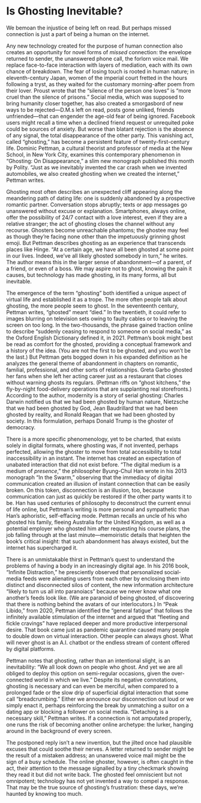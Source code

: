# Is Ghosting Inevitable?

We bemoan the injustice of being left on read. But perhaps missed connection is just a part of being a human on the internet.

Any new technology created for the purpose of human connection also creates an opportunity for novel forms of *missed* connection: the envelope returned to sender, the unanswered phone call, the forlorn voice mail. We replace face-to-face interaction with layers of mediation, each with its own chance of breakdown. The fear of losing touch is rooted in human nature; in eleventh-century Japan, women of the imperial court fretted in the hours following a tryst, as they waited for the customary morning-after poem from their lover. Proust wrote that the “silence of the person one loves” is “more cruel than the silence of prisons.” Social media, which was supposed to bring humanity closer together, has also created a smorgasbord of new ways to be rejected—D.M.s left on read, posts gone unliked, friends unfriended—that can engender the age-old fear of being ignored. Facebook users might recall a time when a declined friend request or unrequited poke could be sources of anxiety. But worse than blatant rejection is the absence of any signal, the total disappearance of the other party. This vanishing act, called “ghosting,” has become a persistent feature of twenty-first-century life. Dominic Pettman, a cultural theorist and professor of media at the New School, in New York City, examines this contemporary phenomenon in “Ghosting: On Disappearance,” a slim new monograph published this month by Polity. “Just as we inevitably invented the car crash when we invented automobiles, we also created ghosting when we created the internet,” Pettman writes.

Ghosting most often describes an unexpected cliff appearing along the meandering path of dating life: one is suddenly abandoned by a prospective romantic partner. Conversation stops abruptly; texts or app messages go unanswered without excuse or explanation. Smartphones, always online, offer the possibility of 24/7 contact with a love interest, even if they are a relative stranger; the act of ghosting closes the channel without any recourse. Ghosters become unreachable phantoms; the ghostee may feel as though they’re facing none other than the impetuously grinning ghost emoji. But Pettman describes ghosting as an experience that transcends places like Hinge. “At a certain age, we have all been ghosted at some point in our lives. Indeed, we’ve all likely ghosted somebody in turn,” he writes. The author means this in the larger sense of abandonment—of a parent, of a friend, or even of a boss. We may aspire not to ghost, knowing the pain it causes, but technology has made ghosting, in its many forms, all but inevitable.

The emergence of the term “ghosting” both identified a unique aspect of virtual life and established it as a trope. The more often people talk about ghosting, the more people seem to ghost. In the seventeenth century, Pettman writes, “ghosted” meant “died.” In the twentieth, it could refer to images blurring on television sets owing to faulty cables or to leaving the screen on too long. In the two-thousands, the phrase gained traction online to describe “suddenly ceasing to respond to someone on social media,” as the Oxford English Dictionary defined it, in 2021. Pettman’s book might best be read as comfort for the ghosted, providing a conceptual framework and a history of the idea. (You are not the first to be ghosted, and you won’t be the last.) But Pettman gets bogged down in his expanded definition as he analyzes the general theme of abandonment in chapters on romantic, familial, professional, and other sorts of relationships. Greta Garbo ghosted her fans when she left her acting career just as a restaurant that closes without warning ghosts its regulars. (Pettman riffs on “ghost kitchens,” the fly-by-night food-delivery operations that are supplanting real storefronts.) According to the author, modernity is a story of serial ghosting: Charles Darwin notified us that we had been ghosted by human nature, Nietzsche that we had been ghosted by God, Jean Baudrillard that we had been ghosted by reality, and Ronald Reagan that we had been ghosted by society. In this formulation, perhaps Donald Trump is the ghoster of democracy.

There is a more specific phenomenology, yet to be charted, that exists solely in digital formats, where ghosting was, if not invented, perhaps perfected, allowing the ghoster to move from total accessibility to total inaccessibility in an instant. The internet has created an expectation of unabated interaction that did not exist before. “The digital medium is a medium of *presence*,” the philosopher Byung-Chul Han wrote in his 2013 monograph “In the Swarm,” observing that the immediacy of digital communication created an illusion of instant connection that can be easily broken. On this token, disconnection is an illusion, too, because communication can just as quickly be restored if the other party wants it to be. Han has used centuries of philosophy to deconstruct the current ennui of life online, but Pettman’s writing is more personal and sympathetic than Han’s aphoristic, self-effacing mode. Pettman recalls an uncle of his who ghosted his family, fleeing Australia for the United Kingdom, as well as a potential employer who ghosted him after requesting his course plans, the job falling through at the last minute—memoiristic details that heighten the book’s critical insight: that such abandonment has always existed, but the internet has supercharged it.

There is an unmistakable thirst in Pettman’s quest to understand the problems of having a body in an increasingly digital age. In his 2016 book, “Infinite Distraction,” he presciently observed that personalized social-media feeds were alienating users from each other by enclosing them into distinct and disconnected silos of content, the new information architecture “likely to turn us all into paranoiacs” because we never know what one another’s feeds look like. (We are paranoid of being ghosted, of discovering that there is nothing behind the avatars of our interlocutors.) In “Peak Libido,” from 2020, Pettman identified the “general fatigue” that follows the infinitely available stimulation of the internet and argued that “fleeting and fickle cravings” have replaced deeper and more productive interpersonal desire. That book came just as pandemic quarantine caused many people to double down on virtual interaction. Other people can always ghost. What will never ghost is an A.I. chatbot or the endless stream of content offered by digital platforms.

Pettman notes that ghosting, rather than an intentional slight, is an inevitability: “We all look down on people who ghost. And yet we are all obliged to deploy this option on semi-regular occasions, given the over-connected world in which we live.” Despite its negative connotations, ghosting is necessary and can even be merciful, when compared to a prolonged fade or the slow drip of superficial digital interaction that some call “breadcrumbing.” Either we announce our disconnection out loud or we simply enact it, perhaps reinforcing the break by unmatching a suitor on a dating app or blocking a follower on social media. “Detaching is a necessary skill,” Pettman writes. If a connection is not amputated properly, one runs the risk of becoming another online archetype: the lurker, hanging around in the background of every screen.

The postponed reply isn’t a new invention, but the jilted once had plausible excuses that could soothe their nerves. A letter returned to sender might be the result of a mistaken address; an unanswered voice mail might be the sign of a busy schedule. The online ghoster, however, is often caught in the act, their attention to the message signalled by a tiny checkmark showing they read it but did not write back. The ghosted feel omniscient but not omnipotent; technology has not yet invented a way to compel a response. That may be the true source of ghosting’s frustration: these days, we’re haunted by knowing too much.